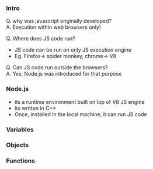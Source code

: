 ### Intro
Q. why was javascript originally developed?
<br>A. Execution within web browsers only!

Q. Where does JS code run? <br> 
* JS code can be run on only JS execution engine
* Eg. Firefox-> spider monkey, chrome-> V8

Q. Can JS code run outside the browsers?
<br>A. Yes, Node.js was introduced for that purpose

### Node.js
* its a runtime environment built on top of V8 JS engine
* its written in C++
* Once, installed in the local machine, it can run JS code

### Variables

### Objects

### Functions